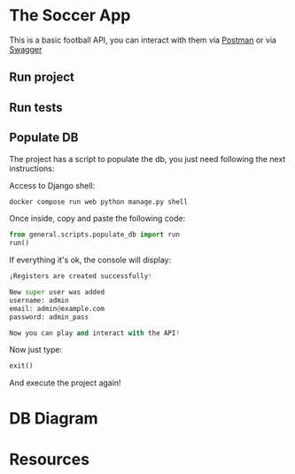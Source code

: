 # The Soccer App

This is a basic football API, you can interact with them via
[Postman]("#") or via [Swagger]("http://localhost:8000/api/doc/")

## Run project


## Run tests


## Populate DB

The project has a script to populate the db, you just need following the next instructions:

Access to Django shell:

```python
docker compose run web python manage.py shell
```

Once inside, copy and paste the following code:

```python
from general.scripts.populate_db import run
run()
```

If everything it's ok, the console will display:

```python
¡Registers are created successfully!

New super user was added
username: admin
email: admin@example.com
password: admin_pass

Now you can play and interact with the API!
```

Now just type:
```python
exit()
```

And execute the project again!

# DB Diagram


# Resources
